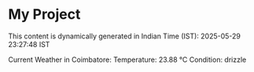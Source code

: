 # My Project

This content is dynamically generated in Indian Time (IST): 2025-05-29 23:27:48 IST


Current Weather in Coimbatore:
Temperature: 23.88 °C
Condition: drizzle
